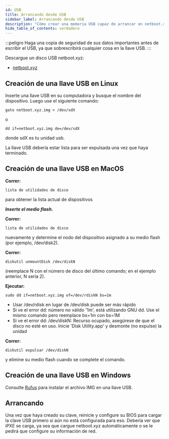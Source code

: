 ```yaml
---
id: USB
title: Arrancando desde USB
sidebar_label: Arrancando desde USB
description: "Cómo crear una memoria USB capaz de arrancar en netboot.xyz"
hide_table_of_contents: verdadero
---
```


:::peligro
Haga una copia de seguridad de sus datos importantes antes de escribir el USB, ya que sobrescribirá cualquier cosa en la llave USB.
:::

Descargue un disco USB netboot.xyz:

* [netboot.xyz](https://boot.netboot.xyz/ipxe/netboot.xyz.img)

## Creación de una llave USB en Linux

Inserte una llave USB en su computadora y busque el nombre del dispositivo. Luego use el siguiente comando:

```shell
gato netboot.xyz.img > /dev/sdX
```

o

```shell
dd if=netboot.xyz.img de=/dev/sdX
```

donde sdX es tu unidad usb.

La llave USB debería estar lista para ser expulsada una vez que haya terminado.

## Creación de una llave USB en MacOS

__Correr:__

```shell
lista de utilidades de disco
```

para obtener la lista actual de dispositivos

___Inserte el medio flash.___

__Correr:__

```shell
lista de utilidades de disco
```

nuevamente y determine el nodo del dispositivo asignado a su medio flash (por ejemplo, /dev/disk2).

__Correr:__

```shell
diskutil unmountDisk /dev/diskN
```

(reemplace N con el número de disco del último comando; en el ejemplo anterior, N sería 2).

__Ejecutar:__

```shell
sudo dd if=netboot.xyz.img of=/dev/rdiskN bs=1m
```

* Usar /dev/rdisk en lugar de /dev/disk puede ser más rápido
* Si ve el error dd: número no válido '1m', está utilizando GNU dd. Use el mismo comando pero reemplace bs=1m con bs=1M
* Si ve el error dd: /dev/diskN: Recurso ocupado, asegúrese de que el disco no esté en uso. Inicie 'Disk Utility.app' y desmonte (no expulse) la unidad

__Correr:__

```shell
diskutil expulsar /dev/diskN
```

y elimine su medio flash cuando se complete el comando.

## Creación de una llave USB en Windows

Consulte [Rufus](https://rufus.akeo.ie/) para instalar el archivo IMG en una llave USB.

## Arrancando

Una vez que haya creado su clave, reinicie y configure su BIOS para cargar la clave USB primero si aún no está configurada para eso. Debería ver que iPXE se carga, ya sea que cargue netboot.xyz automáticamente o se le pedirá que configure su información de red.
